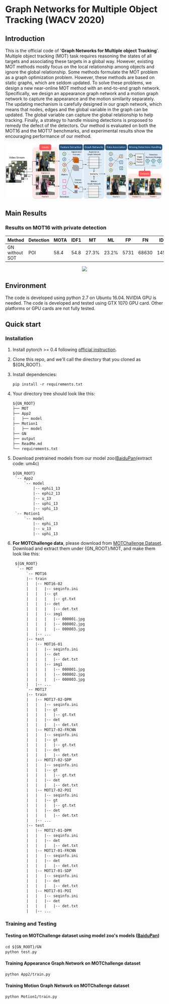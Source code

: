 # Graph Networks for Multiple Object Tracking (WACV 2020)

## Introduction
This is the official code of '**Graph Networks for Multiple object Tracking**'.
Multiple object tracking (MOT) task requires reasoning the states of all targets and associating these targets in a global way. However, existing MOT methods mostly focus on the local relationship among objects and ignore the global relationship. Some methods formulate the MOT problem as a graph optimization problem. However, these methods are based on static graphs, which are seldom updated. To solve these problems, we design a new near-online MOT method with an end-to-end graph network. Specifically, we design an appearance graph network and a motion graph network to capture the appearance and the motion similarity separately. The updating mechanism is carefully designed in our graph network, which means that nodes, edges and the global variable in the graph can be updated. The global variable can capture the global relationship to help tracking. Finally, a strategy to handle missing detections is proposed to remedy the defect of the detectors. Our method is evaluated on both the MOT16 and the MOT17 benchmarks, and experimental results show the encouraging performance of our method.

<p align='center'>
    <img src="/Pic/Pipeline.png">
</p>


## Main Results
### Results on MOT16 with private detection

| Method             | Detection | MOTA | IDF1 | MT |   ML | FP | FN | IDs | FM |
|--------------------|----------|------------|---------|--------|-------|-------|--------|--------|--------| 
| GN without SOT        | POI  | 58.4      |  54.8  | 27.3%   | 23.2%  | 5731  |  68630  |  1454  |  1730  |

<p align='center'>
    <img src="/Pic/mot.gif">
</p>

## Environment
The code is developed using python 2.7 on Ubuntu 16.04. NVIDIA GPU is needed. The code is developed and tested using GTX 1070 GPU card. Other platforms or GPU cards are not fully tested.

## Quick start
### Installation
1. Install pytorch >= 0.4 following [official instruction](https://pytorch.org/).
2. Clone this repo, and we'll call the directory that you cloned as ${GN_ROOT}.
3. Install dependencies:
   ```
   pip install -r requirements.txt
   ```
4. Your directory tree should look like this:

   ```
   ${GN_ROOT}
   ├── MOT
   ├── App2
   |   ├── model
   ├── Motion1
   |   ├── model
   ├── GN
   ├── output
   ├── ReadMe.md
   └── requirements.txt
   ```
5. Download pretrained models from our model zoo([BaiduPan](https://pan.baidu.com/s/1QlYAd-wi5IdnJCoBc4tr3g)(extract code: um4c)
   ```
   ${GN_ROOT}
    `-- App2
        `-- model
            |-- ephi1_13
            |-- ephi2_13
            |-- u_13
            |-- uphi_13
            |-- vphi_13
    `-- Motion1
        `-- model
            |-- ephi_13
            |-- u_13
            |-- uphi_13

   ```
6. **For MOTChallenge data**, please download from [MOTChallenge Dataset](https://motchallenge.net).
Download and extract them under {GN_ROOT}/MOT, and make them look like this:
   ```
	${GN_ROOT}
	 `-- MOT
	     `-- MOT16
		 |-- train
		 |   |-- MOT16-02
		 |   |   |-- seqinfo.ini
		 |   |   |-- gt
		 |   |   |   |-- gt.txt
		 |   |   |-- det
		 |   |   |   |-- det.txt
		 |   |   |-- img1
		 |   |   |   |-- 000001.jpg
		 |   |   |   |-- 000002.jpg
		 |   |   |   |-- 000003.jpg
		 |   |-- ...
		 |-- test
		 |   |-- MOT16-01
		 |   |   |-- seqinfo.ini
		 |   |   |-- det
		 |   |   |   |-- det.txt
		 |   |   |-- img1
		 |   |   |   |-- 000001.jpg
		 |   |   |   |-- 000002.jpg
		 |   |   |   |-- 000003.jpg
		 |   |-- ...
	     `-- MOT17
		 |-- train
		 |   |-- MOT17-02-DPM
		 |   |   |-- seqinfo.ini
		 |   |   |-- gt
		 |   |   |   |-- gt.txt
		 |   |   |-- det
		 |   |   |   |-- det.txt
		 |   |-- MOT17-02-FRCNN
		 |   |   |-- seqinfo.ini
		 |   |   |-- gt
		 |   |   |   |-- gt.txt
		 |   |   |-- det
		 |   |   |   |-- det.txt
		 |   |-- MOT17-02-SDP
		 |   |   |-- seqinfo.ini
		 |   |   |-- gt
		 |   |   |   |-- gt.txt
		 |   |   |-- det
		 |   |   |   |-- det.txt
		 |   |-- MOT17-02-POI
		 |   |   |-- seqinfo.ini
		 |   |   |-- gt
		 |   |   |   |-- gt.txt
		 |   |   |-- det
		 |   |   |   |-- det.txt
		 |   |-- ...
		 |-- test
		 |   |-- MOT17-01-DPM
		 |   |   |-- seqinfo.ini
		 |   |   |-- det
		 |   |   |   |-- det.txt
		 |   |-- MOT17-01-FRCNN
		 |   |   |-- seqinfo.ini
		 |   |   |-- det
		 |   |   |   |-- det.txt
		 |   |-- MOT17-01-SDP
		 |   |   |-- seqinfo.ini
		 |   |   |-- det
		 |   |   |   |-- det.txt
		 |   |-- MOT17-01-POI
		 |   |   |-- seqinfo.ini
		 |   |   |-- det
		 |   |   |   |-- det.txt
		 |   |-- ...
   ```

### Training and Testing

#### Testing on MOTChallenge dataset using model zoo's models ([BaiduPan](https://baidu.com))

```
cd ${GN_ROOT}/GN
python test.py
```

#### Training Appearance Graph Network on MOTChallenge dataset

```
python App2/train.py
```
#### Training Motion Graph Network on MOTChallenge dataset

```
python Motion1/train.py
```
